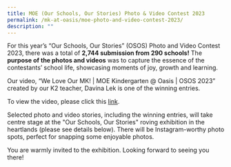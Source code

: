 ```yaml
---
title: MOE (Our Schools, Our Stories) Photo & Video Contest 2023
permalink: /mk-at-oasis/moe-photo-and-video-contest-2023/
description: ""
---
```

For this year’s “Our Schools, Our Stories” (OSOS) Photo and Video Contest 2023, there was a total of **2,744 submission from 290 schools!** The **purpose of the photos and videos** was to capture the essence of the contestants’ school life, showcasing moments of joy, growth and learning.

Our video, “We Love Our MK! | MOE Kindergarten @ Oasis | OSOS 2023” created by our K2 teacher, Davina Lek is one of the winning entries.

To view the video, please click this [link](https://youtu.be/EsWFJjotDBA?si=YIND7_GpntZW8jWA).

Selected photo and video stories, including the winning entries, will take centre stage at the "Our Schools, Our Stories" roving exhibition in the heartlands (please see details below). There will be Instagram-worthy photo spots, perfect for snapping some enjoyable photos.

You are warmly invited to the exhibition. Looking forward to seeing you there!